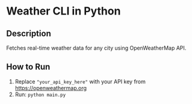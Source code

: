 # Weather CLI in Python

## Description
Fetches real-time weather data for any city using OpenWeatherMap API.

## How to Run
1. Replace `"your_api_key_here"` with your API key from https://openweathermap.org  
2. Run: `python main.py`

